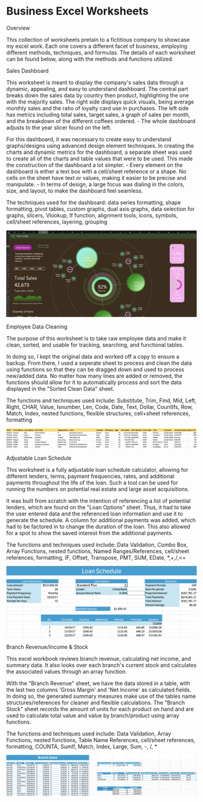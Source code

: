 # Business Excel Worksheets

Overview 

This collection of worksheets pretain to a fictitious company to showcase my excel work. Each one covers a different facet of business, employing different methods, techniques, and formulas. The details of each worksheet can be found below, along with the methods and functions utilized.

Sales Dashboard

This worksheet is meant to display the company's sales data through a dynamic, appealing, and easy to understand dashboard. The central part breaks down the sales data by country then product, highlighting the one with the majority sales. The right side displays quick visuals, being average monthly sales and the ratio of loyalty card use in purchases. The left side has metrics including total sales, target sales, a graph of sales per month, and the breakdown of the different coffees ordered. - The whole dashboard adjusts to the year slicer found on the left. 

For this dashboard, it was necessary to create easy to understand graphs/designs using advanced design element techniques. In creating the charts and dynamic metrics for the dashboard, a separate sheet was used to create all of the charts and table values that were to be used. This made the construction of the dashboard a lot simpler. - Every element on the dashboard is either a text box with a cell/sheet reference or a shape. No cells on the sheet have text or values, making it easier to be precise and manipulate. - In terms of design, a large focus was dialing in the colors, size, and layout, to make the dashboard feel seamless. 

The techniques used for the dashboard: data series formatting, shape formatting, pivot tables, custom graphs, dual axis graphs, data selection for graphs, slicers, Vlookup, If function, alignment tools, icons, symbols, cell/sheet references, layering, grouping

<img src="DashboardSC.png" alt="Dasboard Screenshot">

Employee Data Cleaning

The purpose of this worksheet is to take raw employee data and make it clean, sorted, and usable for tracking, searching, and functional tables.

In doing so, I kept the original data and worked off a copy to ensure a backup. From there, I used a seperate sheet to process and clean the data using functions so that they can be dragged down and used to process new/added data. No matter how many lines are added or removed, the functions should allow for it to automatically process and sort the data displayed in the "Sorted Clean Data" sheet.

The functions and techniques used include: Substitute, Trim, Find, Mid, Left, Right, CHAR, Value, Isnumber, Len, Code, Date, Text, Dollar, CountIfs, Row, Match, Index, nested functions, flexible structures, cell+sheet references, formatting 

<img src="CleanDataSC.png" alt="Clean Data Screenshot">

Adjustable Loan Schedule

This worksheet is a fully adjustable loan schedule calculator, allowing for different lenders, terms, payment frequencies, rates, and additional payments throughout the life of the loan. Such a tool can be used for running the numbers on potential real estate and large asset acquisitions. 

It was built from scratch with the intention of referencing a list of potential lenders, which are found on the "Loan Options" sheet. Thus, it had to take the user entered data and the referenced loan information and use it to generate the schedule. A column for additional payments was added, which had to be factored in to change the duration of the loan. This also allowed for a spot to show the saved interest from the additional payments. 

The functions and techniques used include: Data Validation, Combo Box, Array Functions, nested functions, Named Ranges/References, cell/sheet references, formatting, IF, Offset, Transpose, PMT, SUM, EDate, *,+,/,<=

<img src="LoanScheduleSC.png" alt="Loan Schedule Screenshot">

Branch Revenue/Income & Stock

This excel workbook reviews branch revenue, calculating net income, and summary data. It also looks over each branch's current stock and calculates the associated values through an array function. 

With the "Branch Revenue" sheet, we have the data stored in a table, with the last two columns 'Gross Margin' and 'Net Income' as calculated fields. In doing so, the generated summary measures make use of the tables name structures/references for cleaner and flexible calculations. The "Branch Stock" sheet records the amount of units for each product on hand and are used to calculate total value and value by branch/product using array functions.

The functions and techniques used include: Data Validation, Array Functions, nested functions, Table Name References, cell/sheet references, formatting, COUNTA, SumIf, Match, Index, Large, Sum, -, /, *

<img src="BranchSalesSC.png" alt="Branch Sales Screenshot">


